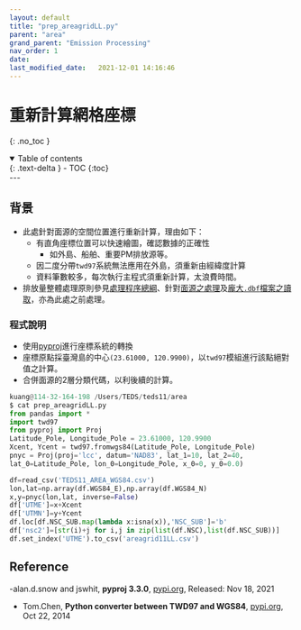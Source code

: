 ```yaml
---
layout: default
title: "prep_areagridLL.py"
parent: "area"
grand_parent: "Emission Processing"
nav_order: 1
date:               
last_modified_date:   2021-12-01 14:16:46
---
```


# 重新計算網格座標
{: .no_toc }

<details open markdown="block">
  <summary>
    Table of contents
  </summary>
  {: .text-delta }
- TOC
{:toc}
</details>
---

## 背景
- 此處針對面源的空間位置進行重新計算，理由如下：
  - 有直角座標位置可以快速繪圖，確認數據的正確性
    - 如外島、船舶、重要PM排放源等。
  - 因二度分帶`twd97`系統無法應用在外島，須重新由經緯度計算
  - 資料筆數較多，每次執行主程式須重新計算，太浪費時間。
- 排放量整體處理原則參見[處理程序總綱](https://sinotec2.github.io/jtd/docs/EmsProc/#處理程序總綱)、針對[面源之處理](https://sinotec2.github.io/jtd/docs/EmisProc/area/)及[龐大`.dbf`檔案之讀取](https://sinotec2.github.io/jtd/docs/EmisProc/dbf2csv.py/)，亦為此處之前處理。  

### 程式說明
- 使用[pyproj](https://pyproj4.github.io/pyproj/stable/)進行座標系統的轉換
- 座標原點採臺灣島的中心`(23.61000, 120.9900)`，以`twd97`模組進行該點絕對值之計算。
- 合併面源的2層分類代碼，以利後續的計算。
```python
kuang@114-32-164-198 /Users/TEDS/teds11/area
$ cat prep_areagridLL.py
from pandas import *
import twd97
from pyproj import Proj
Latitude_Pole, Longitude_Pole = 23.61000, 120.9900
Xcent, Ycent = twd97.fromwgs84(Latitude_Pole, Longitude_Pole)
pnyc = Proj(proj='lcc', datum='NAD83', lat_1=10, lat_2=40,
lat_0=Latitude_Pole, lon_0=Longitude_Pole, x_0=0, y_0=0.0)

df=read_csv('TEDS11_AREA_WGS84.csv')
lon,lat=np.array(df.WGS84_E),np.array(df.WGS84_N)
x,y=pnyc(lon,lat, inverse=False)
df['UTME']=x+Xcent
df['UTMN']=y+Ycent
df.loc[df.NSC_SUB.map(lambda x:isna(x)),'NSC_SUB']='b'
df['nsc2']=[str(i)+j for i,j in zip(list(df.NSC),list(df.NSC_SUB))]
df.set_index('UTME').to_csv('areagrid11LL.csv')
```

## Reference
-alan.d.snow and jswhit, **pyproj 3.3.0**, [pypi.org](https://pypi.org/project/pyproj/), Released: Nov 18, 2021
- Tom.Chen, **Python converter between TWD97 and WGS84**, [pypi.org](https://pypi.org/project/twd97/), Oct 22, 2014